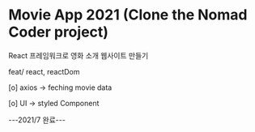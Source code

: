 # Movie App 2021 (Clone the Nomad Coder project)

React 프레임워크로 영화 소개 웹사이트 만들기 



feat/ react, reactDom




[o] axios -> feching movie data

[o] UI -> styled Component



---2021/7 완료---
